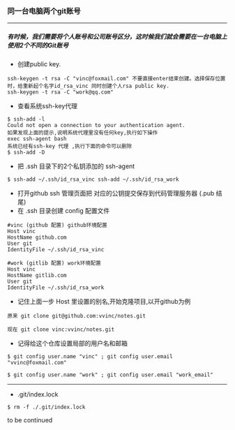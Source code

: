 ### 同一台电脑两个git账号
***

##### 有时候，我们需要将个人账号和公司账号区分，这时候我们就会需要在一台电脑上使用2个不同的Git账号
* 创建public key. 
```
ssh-keygen -t rsa -C "vinc@foxmail.com" 不要直接enter结束创建。选择保存位置时，给重新起个名字id_rsa_vinc 同时创建个人rsa public key.
ssh-keygen -t rsa -C "work@qq.com"
```
* 查看系统ssh-key代理 
```
$ ssh-add -l 
Could not open a connection to your authentication agent. 
如果发现上面的提示,说明系统代理里没有任何key,执行如下操作 
exec ssh-agent bash
系统已经有ssh-key 代理 ,执行下面的命令可以删除
$ ssh-add -D
```
* 把 .ssh 目录下的2个私钥添加的 ssh-agent 
```
$ ssh-add ~/.ssh/id_rsa_vinc ssh-add ~/.ssh/id_rsa_work
```
* 打开github ssh 管理页面把 对应的公钥提交保存到代码管理服务器 (.pub 结尾)
* 在 .ssh 目录创建 config 配置文件 
```
#vinc (github 配置) github环境配置
Host vinc 
HostName github.com 
User git 
IdentityFile ~/.ssh/id_rsa_vinc

#work (gitlib 配置) work环境配置
Host vinc 
HostName gitlib.com 
User git 
IdentityFile ~/.ssh/id_rsa_work
```
* 记住上面一步 Host 里设置的别名,开始克隆项目,以开github为例 
```
原来 git clone git@github.com:vvinc/notes.git
```
```
现在 git clone vinc:vvinc/notes.git

```
* 记得给这个仓库设置局部的用户名和邮箱
```
$ git config user.name "vinc" ; git config user.email "vvinc@foxmail.com"

$ git config user.name "work" ; git config user.email "work_email"
```
***

* .git/index.lock
```
$ rm -f ./.git/index.lock
```

to be continued